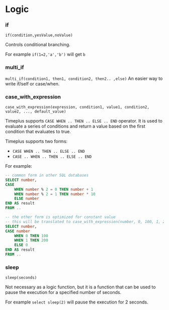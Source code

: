 # Logic

### if

`if(condition,yesValue,noValue)`

Controls conditional branching.

For example `if(1=2,'a','b')` will get `b`

### multi_if

`multi_if(condition1, then1, condition2, then2.. ,else)` An easier way to write if/self or case/when.

### case_with_expression
`case_with_expression(expression, condition1, value1, condition2, value2, ..., default_value)`

Timeplus supports `CASE WHEN .. THEN .. ELSE .. END` operator. It is used to evaluate a series of conditions and return a value based on the first condition that evaluates to true.

Timeplus supports two forms:
- `CASE WHEN .. THEN .. ELSE .. END`
- `CASE .. WHEN .. THEN .. ELSE .. END`

For example:
```sql
-- common form in other SQL databases
SELECT number,
CASE
    WHEN number % 2 = 0 THEN number + 1
    WHEN number % 2 = 1 THEN number * 10
    ELSE number
END AS result
FROM ..

-- the other form is optimized for constant value
-- this will be translated to case_with_expression(number, 0, 100, 1, 200, 0)
SELECT number,
CASE number
    WHEN 0 THEN 100
    WHEN 1 THEN 200
    ELSE 0
END AS result
FROM ..
```

### sleep
`sleep(seconds)`

Not necessary as a logic function, but it is a function that can be used to pause the execution for a specified number of seconds.

For example `select sleep(2)` will pause the execution for 2 seconds.
